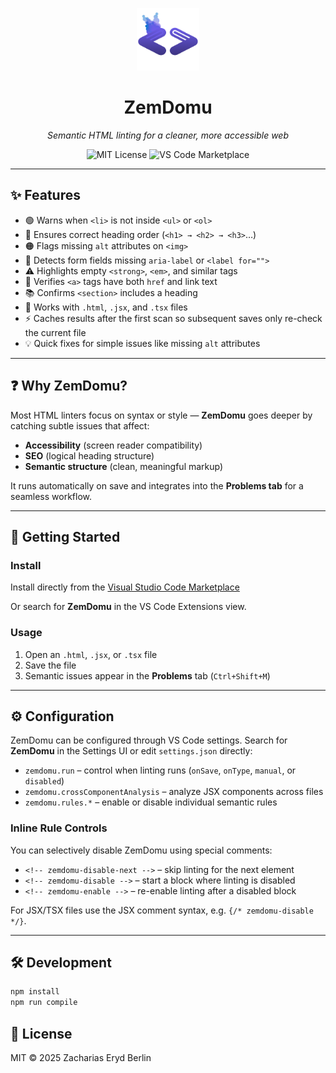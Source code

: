 <p align="center">
  <img src="images/icon.png" width="100" alt="ZemDomu logo" />
</p>

<h1 align="center">ZemDomu</h1>

<p align="center">
  <em>Semantic HTML linting for a cleaner, more accessible web</em>
</p>

<p align="center">
  <img src="https://img.shields.io/badge/license-MIT-blue" alt="MIT License" />
  <img src="https://img.shields.io/visual-studio-marketplace/v/ZachariasErydBerlin.zemdomu?label=VS%20Code" alt="VS Code Marketplace">
</p>

---

## ✨ Features

- 🟢 Warns when `<li>` is not inside `<ul>` or `<ol>`
- 🔵 Ensures correct heading order (`<h1> → <h2> → <h3>`…)
- 🟠 Flags missing `alt` attributes on `<img>`
- 🔴 Detects form fields missing `aria-label` or `<label for="">`
- ⚠️ Highlights empty `<strong>`, `<em>`, and similar tags
- 📛 Verifies `<a>` tags have both `href` and link text
- 📚 Confirms `<section>` includes a heading
- 🧩 Works with `.html`, `.jsx`, and `.tsx` files
- ⚡ Caches results after the first scan so subsequent saves only re-check the current file
- 💡 Quick fixes for simple issues like missing `alt` attributes

---

## ❓ Why ZemDomu?

Most HTML linters focus on syntax or style — **ZemDomu** goes deeper by catching subtle issues that affect:

- **Accessibility** (screen reader compatibility)
- **SEO** (logical heading structure)
- **Semantic structure** (clean, meaningful markup)

It runs automatically on save and integrates into the **Problems tab** for a seamless workflow.

---

## 🚀 Getting Started

### Install

Install directly from the [Visual Studio Code Marketplace](https://marketplace.visualstudio.com/items?itemName=ZachariasErydBerlin.zemdomu)

Or search for **ZemDomu** in the VS Code Extensions view.

### Usage

1. Open an `.html`, `.jsx`, or `.tsx` file
2. Save the file
3. Semantic issues appear in the **Problems** tab (`Ctrl+Shift+M`)

---

## ⚙️ Configuration

ZemDomu can be configured through VS Code settings. Search for **ZemDomu** in
the Settings UI or edit `settings.json` directly:

- `zemdomu.run` – control when linting runs (`onSave`, `onType`, `manual`, or
  `disabled`)
- `zemdomu.crossComponentAnalysis` – analyze JSX components across files
- `zemdomu.rules.*` – enable or disable individual semantic rules

### Inline Rule Controls

You can selectively disable ZemDomu using special comments:

- `<!-- zemdomu-disable-next -->` – skip linting for the next element
- `<!-- zemdomu-disable -->` – start a block where linting is disabled
- `<!-- zemdomu-enable -->` – re-enable linting after a disabled block

For JSX/TSX files use the JSX comment syntax, e.g. `{/* zemdomu-disable */}`.

---

## 🛠 Development

```bash
npm install
npm run compile
```

## 📄 License

MIT © 2025 Zacharias Eryd Berlin

